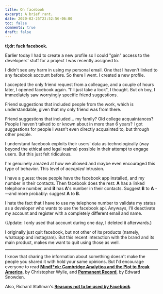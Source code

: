 ```yaml
---
title: On facebook
excerpt: A brief rant.
date: 2020-02-25T23:52:56-06:00
toc: false
comments: true
draft: false
---
```


**tl;dr: fuck facebook.**

Earlier today I had to create a new profile so I could "gain" access to the
developers' stuff for a project I was recently assigned to.

I didn't see any harm in using my personal email. One that I haven't linked to
any facebook account before. So there I went. I created a new profile.

I accepted the only friend request from a colleague, and a couple of hours
later, I opened facebook again. "I'll just take a look", I thought. But oh boy,
I immediately saw worryingly specific friend suggestions.

Friend suggestions that included people from the work, which is understandable,
given that my only friend was from there.

Friend suggestions that included... my family? Old college acquaintances? People
I haven't talked to or known about in more than 6 years? I got suggestions for
people I wasn't even directly acquainted to, but through other people.

I understand facebook exploits their users' data as technologically (way beyond
the ethical and legal realms) possible in their attempt to engage users. But
this just felt ridiculous.

I'm genuinely amazed at how we allowed and maybe even encouraged this type of
behavior. This level of _accepted_ intrusion.

I have a guess: these people have the facebook app installed, and my number in
their contacts. Then facebook does the rest: **A** has a linked telephone
number, and **B** has **A**'s number in their contacts. Suggest **B** to **A**
---and more probably: suggest **A** to **B**.

I hate the fact that I have to use my telephone number to validate my status as
a developer who wants to use the facebook api. Anyways, I'll deactivate my
account and register with a completely different email and name.

(Update: I only used that account during one day, I deleted it afterwards.)

I originally just quit facebook, but not other of its products (namely, whatsapp
and instagram). But this recent interaction with the brand and its main product,
makes me want to quit using those as well.

---

I know that sharing the information about something doesn't make the people you
shared it with hold your same opinions. But I'd encourage everyone to read
[**Mindf\*ck: Cambridge Analytica and the Plot to Break America**](https://www.goodreads.com/en/book/show/48349662),
by Christopher Wylie, and
[**Permanent Record**](https://www.goodreads.com/book/show/46223297-permanent-record),
by Edward Snowden.

Also, Richard Stallman's
[**Reasons not to be used by Facebook**](https://stallman.org/facebook.html).

